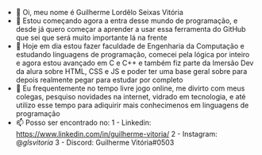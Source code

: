 - 👋 Oi, meu nome é Guilherme Lordêlo Seixas Vitória
- 👀 Estou começando agora a entra desse mundo de programação, e desde já quero começar a aprender a usar essa ferramenta do GitHub que sei que será muito importante lá na frente
- 💞️ Hoje em dia estou fazer faculdade de Engenharia da Computação e estudando linguagens de programação, comecei pela lógica por inteiro e agora estou avançado em C e C++ e também fiz parte da Imersão Dev da alura sobre HTML, CSS e JS e poder ter uma base geral sobre para depois realmente pegar para estudar por completo
- 🌱 Eu frequentemente no tempo livre jogo online, me divirto com meus colegas, pesquiso novidades na internet, vidrado em tecnologia, e até utilizo esse tempo para adiquirir mais conhecimenos em linguagens de programação
- 📫 Posso ser encontrado no:
  1 - Linkedin: https://www.linkedin.com/in/guilherme-vitoria/
  2 - Instagram: @_glsvitoria_
  3 - Discord: Guilherme Vitória#0503

<!---
glsvitoria/glsvitoria is a ✨ special ✨ repository because its `README.md` (this file) appears on your GitHub profile.
You can click the Preview link to take a look at your changes.
--->
